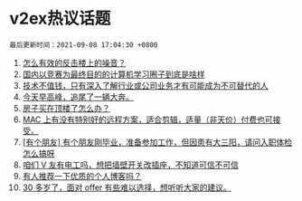 # v2ex热议话题

`最后更新时间：2021-09-08 17:04:30 +0800`

1. [怎么有效的反击楼上的噪音？](https://www.v2ex.com/t/800542)
1. [国内以竞赛为最终目的的计算机学习圈子到底是啥样](https://www.v2ex.com/t/800469)
1. [技术不值钱，只有深入了解行业或公司业务才有可能成为不可替代的人](https://www.v2ex.com/t/800457)
1. [今天早高峰，追尾了一辆大奔。](https://www.v2ex.com/t/800603)
1. [房子买在顶楼了怎么办？](https://www.v2ex.com/t/800611)
1. [MAC 上有没有特别好的远程方案，适合剪辑，适量（非天价）付费也可接受。](https://www.v2ex.com/t/800523)
1. [[有个朋友] 有个朋友刚毕业，准备参加工作，但因患有大三阳，请问入职体检怎么搞呀](https://www.v2ex.com/t/800553)
1. [咱们 V 友有电工吗，想把墙壁开关改插座，不知道可信不可信](https://www.v2ex.com/t/800556)
1. [有人推荐一下优质的个人博客吗？](https://www.v2ex.com/t/800547)
1. [30 多岁了，面对 offer 有些难以选择，想听听大家的建议。](https://www.v2ex.com/t/800593)


